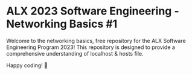 # ALX 2023 Software Engineering - Networking Basics #1

Welcome to the networking basics, free repository for the ALX Software Engineering Program 2023! This repository is designed to provide a comprehensive understanding of localhost & hosts file.

Happy coding! 🚀
